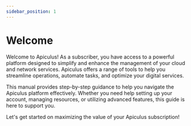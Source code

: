 ```yaml
---
sidebar_position: 1
---
```

# Welcome

Welcome to Apiculus! As a subscriber, you have access to a powerful platform designed to simplify and enhance the management of your cloud and network services. Apiculus offers a range of tools to help you streamline operations, automate tasks, and optimize your digital services.

This manual provides step-by-step guidance to help you navigate the Apiculus platform effectively. Whether you need help setting up your account, managing resources, or utilizing advanced features, this guide is here to support you.

Let's get started on maximizing the value of your Apiculus subscription!


